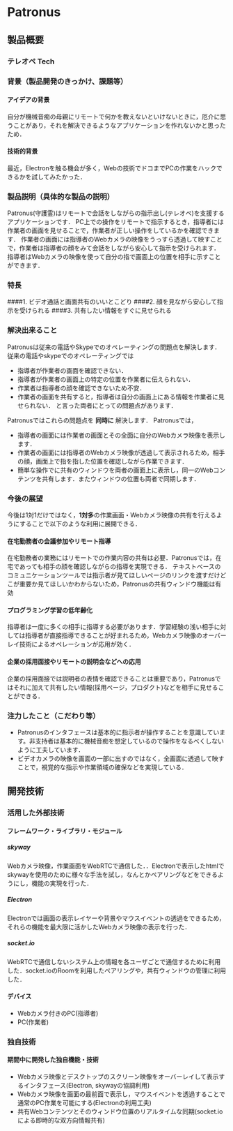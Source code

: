 # Patronus
## 製品概要
### テレオペ Tech

### 背景（製品開発のきっかけ、課題等）

#### アイデアの背景

自分が機械音痴の母親にリモートで何かを教えないといけないときに，厄介に思うことがあり，それを解決できるようなアプリケーションを作れないかと思ったため．

#### 技術的背景

最近，Electronを触る機会が多く，Webの技術でドコまでPCの作業をハックできるかを試してみたかった．

### 製品説明（具体的な製品の説明）

Patronus(守護霊)はリモートで会話をしながらの指示出し(テレオペ)を支援するアプリケーションです．
PC上での操作をリモートで指示するとき，指導者には作業者の画面を見せることで，作業者が正しい操作をしているかを確認できます．
作業者の画面には指導者のWebカメラの映像をうっすら透過して映すことで，作業者は指導者の顔をみて会話をしながら安心して指示を受けられます．
指導者はWebカメラの映像を使って自分の指で画面上の位置を相手に示すことができます．

### 特長
####1. ビデオ通話と画面共有のいいとこどり
####2. 顔を見ながら安心して指示を受けられる
####3. 共有したい情報をすぐに見せられる

### 解決出来ること

Patronusは従来の電話やSkypeでのオペレーティングの問題点を解決します．  
従来の電話やskypeでのオペレーティングでは
* 指導者が作業者の画面を確認できない．
* 指導者が作業者の画面上の特定の位置を作業者に伝えられない．
* 作業者は指導者の顔を確認できないため不安．
* 作業者の画面を共有すると，指導者は自分の画面上にある情報を作業者に見せられない．
と言った両者にとっての問題点があります．

Patronusではこれらの問題点を **同時に** 解決します．
Patronusでは，
* 指導者の画面には作業者の画面とその全面に自分のWebカメラ映像を表示します．
* 作業者の画面には指導者のWebカメラ映像が透過して表示されるため，相手の顔，画面上で指を指した位置を確認しながら作業できます．
* 簡単な操作でに共有のウィンドウを両者の画面上に表示し，同一のWebコンテンツを共有します．またウィンドウの位置も両者で同期します．


### 今後の展望
今後は1対1だけではなく，**1対多**の作業画面・Webカメラ映像の共有を行えるようにすることで以下のような利用に展開できる．

#### 在宅勤務者の会議参加やリモート指導
在宅勤務者の業務にはリモートでの作業内容の共有は必要．Patronusでは，在宅であっても相手の顔を確認しながらの指導を実現できる．
テキストベースのコミュニケーションツールでは指示者が見てほしいページのリンクを渡すだけどこが重要か見てほしいかわからないため，Patronusの共有ウィンドウ機能は有効

#### プログラミング学習の低年齢化
指導者は一度に多くの相手に指導する必要があります．学習経験の浅い相手に対しては指導者が直接指導できることが好まれるため，Webカメラ映像のオーバーレイ技術によるオペレーションが応用が効く．

#### 企業の採用面接やリモートの説明会などへの応用
企業の採用面接では説明者の表情を確認できることは重要であり，Patronusではそれに加えて共有したい情報(採用ページ，プロダクト)などを相手に見せることができる．

### 注力したこと（こだわり等）
* Patronusのインタフェースは基本的に指示者が操作することを意識しています。非支持者は基本的に機械音痴を想定しているので操作をなるべくしないように工夫しています．
* ビデオカメラの映像を画面の一部に出すのではなく，全画面に透過して映すことで，視覚的な指示や作業領域の確保などを実現している．

## 開発技術
### 活用した外部技術

#### フレームワーク・ライブラリ・モジュール
##### skyway
Webカメラ映像，作業画面をWebRTCで通信した．．Electronで表示したhtmlでskywayを使用のために様々な手法を試し，なんとかペアリングなどをできるようにし，機能の実現を行った．
##### Electron
Electronでは画面の表示レイヤーや背景やマウスイベントの透過をできるため，それらの機能を最大限に活かしたWebカメラ映像の表示を行った．
##### socket.io
WebRTCで通信しないシステム上の情報を各ユーザごとで通信するために利用した．socket.ioのRoomを利用したペアリングや，共有ウィンドウの管理に利用した．

#### デバイス
* Webカメラ付きのPC(指導者)
* PC(作業者)

### 独自技術
#### 期間中に開発した独自機能・技術
* Webカメラ映像とデスクトップのスクリーン映像をオーバーレイして表示するインタフェース(Electron, skywayの協調利用)
* Webカメラ映像を画面の最前面で表示し，マウスイベントを透過することで通常のPC作業を可能にする(Electronの利用工夫)
* 共有Webコンテンツとそのウィンドウ位置のリアルタイムな同期(socket.ioによる即時的な双方向情報共有)
